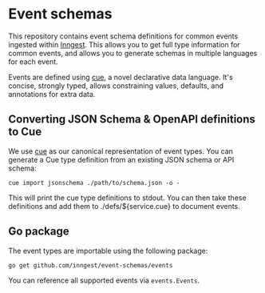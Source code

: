 # Event schemas

This repository contains event schema definitions for common events ingested within
[Inngest](https://www.inngest.com).  This allows you to get full type information for common events,
and allows you to generate schemas in multiple languages for each event.

Events are defined using [cue](https://cuelang.org), a novel declarative data language.  It's
concise, strongly typed, allows constraining values, defaults, and annotations for extra data.

## Converting JSON Schema & OpenAPI definitions to Cue

We use [cue](https://cuelang.org) as our canonical representation of event types.  You can generate
a Cue type definition from an existing JSON schema or API schema:

```
cue import jsonschema ./path/to/schema.json -o -
```

This will print the cue type definitions to stdout.  You can then take these definitions and add
them to ./defs/${service.cue} to document events.

## Go package

The event types are importable using the following package:

```
go get github.com/inngest/event-schemas/events
```

You can reference all supported events via `events.Events`.
